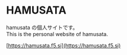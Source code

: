 # HAMUSATA

hamusata の個人サイトです。  
This is the personal website of hamusata.  

[https://hamusata.f5.si](https://hamusata.f5.si)
